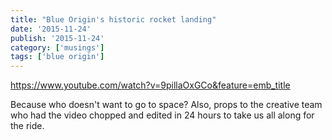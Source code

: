 ```yaml
---
title: "Blue Origin's historic rocket landing"
date: '2015-11-24'
publish: '2015-11-24'
category: ['musings']
tags: ['blue origin']
---
```


https://www.youtube.com/watch?v=9pillaOxGCo&feature=emb_title

Because who doesn't want to go to space? Also, props to the creative team who had the video chopped and edited in 24 hours to take us all along for the ride.
